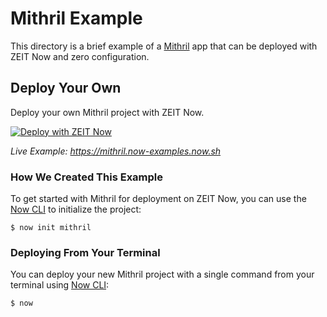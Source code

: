 # Mithril Example

This directory is a brief example of a [Mithril](https://mithril.js.org/) app that can be deployed with ZEIT Now and zero configuration.

## Deploy Your Own

Deploy your own Mithril project with ZEIT Now.

[![Deploy with ZEIT Now](https://zeit.co/button)](https://zeit.co/new/project?template=https://github.com/zeit/now-examples/tree/master/mithril)

*Live Example: https://mithril.now-examples.now.sh*

### How We Created This Example

To get started with Mithril for deployment on ZEIT Now, you can use the [Now CLI](https://zeit.co/download) to initialize the project:

```shell
$ now init mithril
```

### Deploying From Your Terminal

You can deploy your new Mithril project with a single command from your terminal using [Now CLI](/download):

```shell
$ now
```
